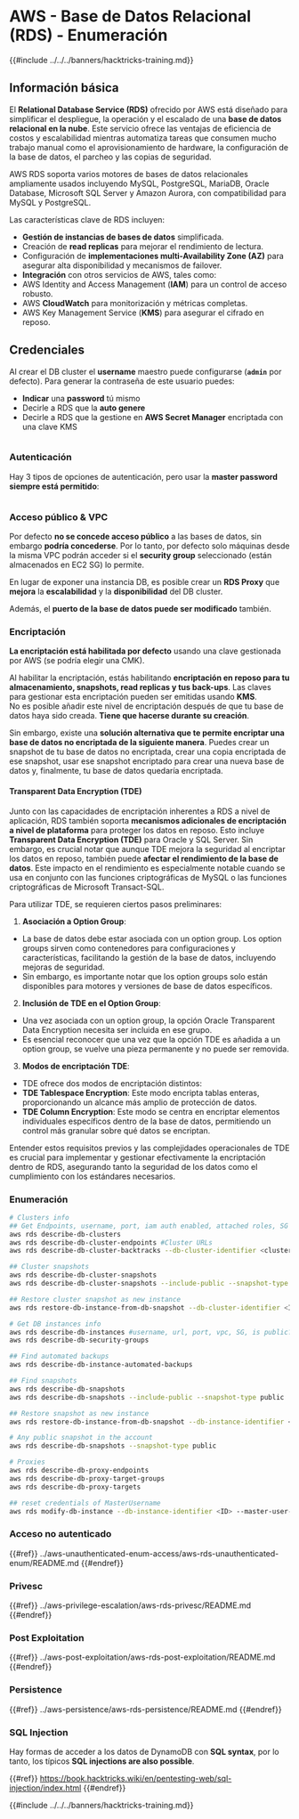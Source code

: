 # AWS - Base de Datos Relacional (RDS) - Enumeración

{{#include ../../../banners/hacktricks-training.md}}

## Información básica

El **Relational Database Service (RDS)** ofrecido por AWS está diseñado para simplificar el despliegue, la operación y el escalado de una **base de datos relacional en la nube**. Este servicio ofrece las ventajas de eficiencia de costos y escalabilidad mientras automatiza tareas que consumen mucho trabajo manual como el aprovisionamiento de hardware, la configuración de la base de datos, el parcheo y las copias de seguridad.

AWS RDS soporta varios motores de bases de datos relacionales ampliamente usados incluyendo MySQL, PostgreSQL, MariaDB, Oracle Database, Microsoft SQL Server y Amazon Aurora, con compatibilidad para MySQL y PostgreSQL.

Las características clave de RDS incluyen:

- **Gestión de instancias de bases de datos** simplificada.
- Creación de **read replicas** para mejorar el rendimiento de lectura.
- Configuración de **implementaciones multi-Availability Zone (AZ)** para asegurar alta disponibilidad y mecanismos de failover.
- **Integración** con otros servicios de AWS, tales como:
- AWS Identity and Access Management (**IAM**) para un control de acceso robusto.
- AWS **CloudWatch** para monitorización y métricas completas.
- AWS Key Management Service (**KMS**) para asegurar el cifrado en reposo.

## Credenciales

Al crear el DB cluster el **username** maestro puede configurarse (**`admin`** por defecto). Para generar la contraseña de este usuario puedes:

- **Indicar** una **password** tú mismo
- Decirle a RDS que la **auto genere**
- Decirle a RDS que la gestione en **AWS Secret Manager** encriptada con una clave KMS

<figure><img src="../../../images/image (144).png" alt=""><figcaption></figcaption></figure>

### Autenticación

Hay 3 tipos de opciones de autenticación, pero usar la **master password siempre está permitido**:

<figure><img src="../../../images/image (227).png" alt=""><figcaption></figcaption></figure>

### Acceso público & VPC

Por defecto **no se concede acceso público** a las bases de datos, sin embargo **podría concederse**. Por lo tanto, por defecto solo máquinas desde la misma VPC podrán acceder si el **security group** seleccionado (están almacenados en EC2 SG) lo permite.

En lugar de exponer una instancia DB, es posible crear un **RDS Proxy** que **mejora** la **escalabilidad** y la **disponibilidad** del DB cluster.

Además, el **puerto de la base de datos puede ser modificado** también.

### Encriptación

**La encriptación está habilitada por defecto** usando una clave gestionada por AWS (se podría elegir una CMK).

Al habilitar la encriptación, estás habilitando **encriptación en reposo para tu almacenamiento, snapshots, read replicas y tus back-ups**. Las claves para gestionar esta encriptación pueden ser emitidas usando **KMS**.\
No es posible añadir este nivel de encriptación después de que tu base de datos haya sido creada. **Tiene que hacerse durante su creación**.

Sin embargo, existe una **solución alternativa que te permite encriptar una base de datos no encriptada de la siguiente manera**. Puedes crear un snapshot de tu base de datos no encriptada, crear una copia encriptada de ese snapshot, usar ese snapshot encriptado para crear una nueva base de datos y, finalmente, tu base de datos quedaría encriptada.

#### Transparent Data Encryption (TDE)

Junto con las capacidades de encriptación inherentes a RDS a nivel de aplicación, RDS también soporta **mecanismos adicionales de encriptación a nivel de plataforma** para proteger los datos en reposo. Esto incluye **Transparent Data Encryption (TDE)** para Oracle y SQL Server. Sin embargo, es crucial notar que aunque TDE mejora la seguridad al encriptar los datos en reposo, también puede **afectar el rendimiento de la base de datos**. Este impacto en el rendimiento es especialmente notable cuando se usa en conjunto con las funciones criptográficas de MySQL o las funciones criptográficas de Microsoft Transact-SQL.

Para utilizar TDE, se requieren ciertos pasos preliminares:

1. **Asociación a Option Group**:
- La base de datos debe estar asociada con un option group. Los option groups sirven como contenedores para configuraciones y características, facilitando la gestión de la base de datos, incluyendo mejoras de seguridad.
- Sin embargo, es importante notar que los option groups solo están disponibles para motores y versiones de base de datos específicos.
2. **Inclusión de TDE en el Option Group**:
- Una vez asociada con un option group, la opción Oracle Transparent Data Encryption necesita ser incluida en ese grupo.
- Es esencial reconocer que una vez que la opción TDE es añadida a un option group, se vuelve una pieza permanente y no puede ser removida.
3. **Modos de encriptación TDE**:
- TDE ofrece dos modos de encriptación distintos:
- **TDE Tablespace Encryption**: Este modo encripta tablas enteras, proporcionando un alcance más amplio de protección de datos.
- **TDE Column Encryption**: Este modo se centra en encriptar elementos individuales específicos dentro de la base de datos, permitiendo un control más granular sobre qué datos se encriptan.

Entender estos requisitos previos y las complejidades operacionales de TDE es crucial para implementar y gestionar efectivamente la encriptación dentro de RDS, asegurando tanto la seguridad de los datos como el cumplimiento con los estándares necesarios.

### Enumeración
```bash
# Clusters info
## Get Endpoints, username, port, iam auth enabled, attached roles, SG
aws rds describe-db-clusters
aws rds describe-db-cluster-endpoints #Cluster URLs
aws rds describe-db-cluster-backtracks --db-cluster-identifier <cluster-name>

## Cluster snapshots
aws rds describe-db-cluster-snapshots
aws rds describe-db-cluster-snapshots --include-public --snapshot-type public

## Restore cluster snapshot as new instance
aws rds restore-db-instance-from-db-snapshot --db-cluster-identifier <ID> --snapshot-identifier <ID>

# Get DB instances info
aws rds describe-db-instances #username, url, port, vpc, SG, is public?
aws rds describe-db-security-groups

## Find automated backups
aws rds describe-db-instance-automated-backups

## Find snapshots
aws rds describe-db-snapshots
aws rds describe-db-snapshots --include-public --snapshot-type public

## Restore snapshot as new instance
aws rds restore-db-instance-from-db-snapshot --db-instance-identifier <ID> --db-snapshot-identifier <ID> --availability-zone us-west-2a

# Any public snapshot in the account
aws rds describe-db-snapshots --snapshot-type public

# Proxies
aws rds describe-db-proxy-endpoints
aws rds describe-db-proxy-target-groups
aws rds describe-db-proxy-targets

## reset credentials of MasterUsername
aws rds modify-db-instance --db-instance-identifier <ID> --master-user-password <NewPassword> --apply-immediately
```
### Acceso no autenticado

{{#ref}}
../aws-unauthenticated-enum-access/aws-rds-unauthenticated-enum/README.md
{{#endref}}

### Privesc

{{#ref}}
../aws-privilege-escalation/aws-rds-privesc/README.md
{{#endref}}

### Post Exploitation

{{#ref}}
../aws-post-exploitation/aws-rds-post-exploitation/README.md
{{#endref}}

### Persistence

{{#ref}}
../aws-persistence/aws-rds-persistence/README.md
{{#endref}}

### SQL Injection

Hay formas de acceder a los datos de DynamoDB con **SQL syntax**, por lo tanto, los típicos **SQL injections are also possible**.

{{#ref}}
https://book.hacktricks.wiki/en/pentesting-web/sql-injection/index.html
{{#endref}}

{{#include ../../../banners/hacktricks-training.md}}
